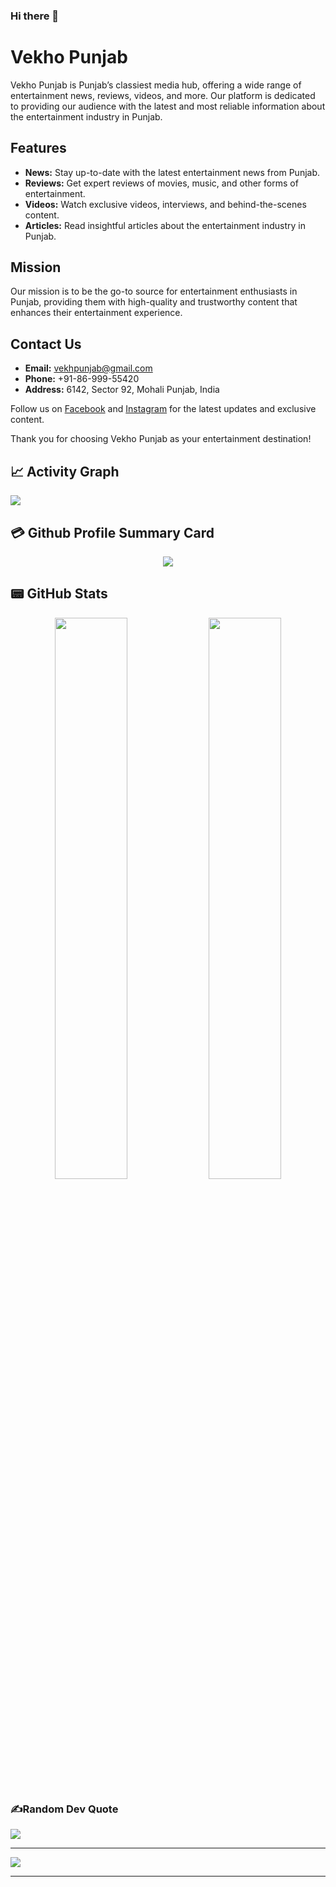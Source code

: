 ### Hi there 👋

# Vekho Punjab

Vekho Punjab is Punjab’s classiest media hub, offering a wide range of entertainment news, reviews, videos, and more. Our platform is dedicated to providing our audience with the latest and most reliable information about the entertainment industry in Punjab.

## Features

- **News:** Stay up-to-date with the latest entertainment news from Punjab.
- **Reviews:** Get expert reviews of movies, music, and other forms of entertainment.
- **Videos:** Watch exclusive videos, interviews, and behind-the-scenes content.
- **Articles:** Read insightful articles about the entertainment industry in Punjab.

## Mission

Our mission is to be the go-to source for entertainment enthusiasts in Punjab, providing them with high-quality and trustworthy content that enhances their entertainment experience.

## Contact Us

- **Email:** vekhpunjab@gmail.com
- **Phone:** +91-86-999-55420
- **Address:** 6142, Sector 92, Mohali Punjab, India

Follow us on [Facebook](https://www.facebook.com/VekhoPunjab) and [Instagram](https://www.instagram.com/VekhoPunjab) for the latest updates and exclusive content.

Thank you for choosing Vekho Punjab as your entertainment destination!

 ## 📈 Activity Graph
![](https://github-readme-stats.vercel.app/api/top-langs/?username=monshanto&theme=dark&hide_border=false&include_all_commits=true&count_private=true&layout=compact)

## 💳 Github Profile Summary Card
<p align="center">
  <img src="https://github-profile-summary-cards.vercel.app/api/cards/profile-details?username=vekhopunjab&theme=vue"/>
</p>

## 📟 GitHub Stats
<p align="center">
	<img width="48%" src="https://github-readme-stats.vercel.app/api?username=vekhopunjab&show_icons=true&theme=vue" />
	<img width="48%" src="https://github-readme-streak-stats.herokuapp.com/?user=vekhopunjab&theme=vue" />
</p>

### ✍️Random Dev Quote
![](https://quotes-github-readme.vercel.app/api?type=horizontal&theme=vue)

---
[![](https://visitcount.itsvg.in/api?id=vekhopunjab&icon=0&color=1)](https://visitcount.itsvg.in)

---

